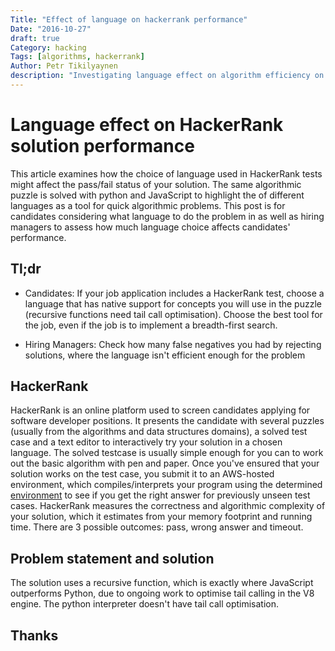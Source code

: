 ```yaml
---
Title: "Effect of language on hackerrank performance"
Date: "2016-10-27"
draft: true
Category: hacking
Tags: [algorithms, hackerrank]
Author: Petr Tikilyaynen
description: "Investigating language effect on algorithm efficiency on HackerRank"
---
```



# Language effect on HackerRank solution performance

This article examines how the choice of language used in HackerRank tests might affect the pass/fail status of your solution. The same algorithmic puzzle is solved with python and JavaScript to highlight the  of different languages as a tool for quick algorithmic problems. This post is for candidates considering what language to do the problem in as well as hiring managers to assess how much language choice affects candidates' performance. 

## Tl;dr

  * Candidates: If your job application includes a HackerRank test, choose a language that has native support for concepts you will use in the puzzle (recursive functions need tail call optimisation). Choose the best tool for the job, even if the job is to implement a breadth-first search.

  * Hiring Managers: Check how many false negatives you had by rejecting solutions, where the language isn't efficient enough for the problem

## HackerRank

HackerRank is an online platform used to screen candidates applying for software developer positions. It presents the candidate with several puzzles (usually from the algorithms and data structures domains), a solved test case and a text editor to interactively try your solution in a chosen language. The solved testcase is usually simple enough for you can to work out the basic algorithm with pen and paper. Once you've ensured that your solution works on the test case, you submit it to an AWS-hosted environment, which compiles/interprets your program using the determined [environment](https://www.hackerrank.com/environment) to see if you get the right answer for previously unseen test cases. HackerRank measures the correctness and algorithmic complexity of your solution, which it estimates from your memory footprint and running time. There are 3 possible outcomes: pass, wrong answer and timeout. 

## Problem statement and solution

The solution uses a recursive function, which is exactly where JavaScript outperforms Python, due to ongoing work to optimise tail calling in the V8 engine. The python interpreter doesn't have tail call optimisation. 




[](http://www.2ality.com/2015/06/tail-call-optimization.html)

## Thanks






